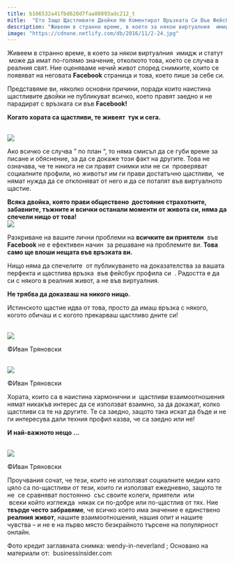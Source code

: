 ```yaml
---
title: b166532a41fbd620d7faa80893adc212_t
mitle:  "Ето Защо Щастливите Двойки Не Коментират Връзката Си Във Фейсбук"
description: "Живеем в странно време, в което за някои виртуалния  имидж и статут  може да имат по-голямо значение, отколкото това, което се случва в реалния свят. Ние оценяваме н�"
image: "https://cdnone.netlify.com/db/2016/11/2-24.jpg"
---
```


 <p>Живеем в странно време, в което за някои виртуалния  имидж и статут  може да имат по-голямо значение, отколкото това, което се случва в реалния свят. Ние оценяваме нечий живот според снимките, които се появяват на неговата <strong>Facebook</strong> страница и това, което пише за себе си.</p>      <p>Представяме ви, няколко основни причини, поради които наистина щастливите двойки не публикуват всичко, което правят заедно и не парадират с връзката си във <strong>Facebook!</strong></p>  <p><strong>Когато хората са щастливи, те живеят  тук и сега.</strong></p> <p> <br/><img src="https://cdnone.netlify.com/db/2016/11/2-24.jpg"/><br/></p>      <p>Ако всичко се случва ” по план “, то няма смисъл да се губи време за писане и обяснение, за да се докаже този факт на другите. Това не означава, че те никога не си правят снимки или не си  проверяват социалните профили, но животът им ги прави достатъчно щастливи,  че нямат нужда да се отклоняват от него и да се потапят във виртуалното щастие.</p> <p><strong>Всяка двойка, която прави обществено  достояние страхотните, забавните, тъжните и всички останали моменти от живота си, няма да спечели нищо от това!</strong>  <br/><img src="https://cdnone.netlify.com/db/2016/11/3-35.jpg"/><br/></p>  <p>Разкриване на вашите лични проблеми на <strong>всичките ви приятели</strong>  във <strong>Facebook</strong> не е ефективен начин  за решаване на проблемите ви. <strong>Това само ще влоши нещата във връзката ви.</strong></p> <p>Нищо няма да спечелите  от публикуването на доказателства за вашата перфекта и щастлива връзка  във фейсбук профила си  . Радостта е да си с някого в реалния живот, а не във виртуалния.</p>      <p><strong>Не трябва да доказваш на никого нищо.</strong></p> <p>Истинското щастие идва от това, просто да имаш връзка с някого, когото обичаш и с когото прекарваш щастливо дните си!</p> <p> <br/><img src="https://cdnone.netlify.com/db/2016/11/3-36.jpg"/><br/></p> <p>©Иван Тряновски</p> <p> <br/><img src="https://cdnone.netlify.com/db/2016/11/4-36.jpg"/><br/></p> <p>©Иван Тряновски</p>      <p>Хората, които са в наистина хармонични и  щастливи взаимоотношения нямат никакъв интерес да се използват взаимно, за да докажат, колко щастливи са те на другите. Те са заедно, защото така искат да бъде и не ги интересува дали техния профил казва, че са заедно или не!</p>  <p><strong>И най-важното нещо …</strong></p> <p> <br/><img src="https://cdnone.netlify.com/db/2016/11/5-32.jpg"/><br/></p> <p>©Иван Тряновски</p>      <p>Проучвания сочат, че тези, които не използват социалните медии като цяло са по-щастливи от тези, които ги използват ежедневно, защото те не  се сравняват постоянно  със своите колеги, приятели  или  всеки който изглежда  някак си по-добре или по-щастлив от тях. Ние <strong>твърде често забравяме</strong>, че всичко което има значение е единствено <strong>реалния живот</strong>, нашите взаимоотношения, нашия опит и нашите чувства – и не е на първо място безкрайното търсене на популярност онлайн.</p> <p>Фото кредит заглавната снимка: wendy-in-neverland ; Основано на материали от:  businessinsider.com</p>       